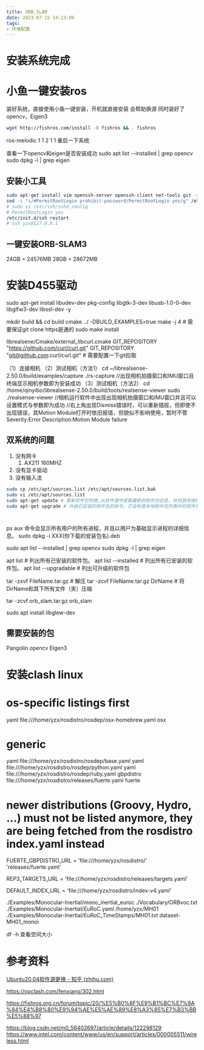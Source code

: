 ```yaml
---
title: ORB_SLAM
date: 2023-07-15 14:23:09
tags:
- 环境配置
---
```


# 安装系统完成

# 小鱼一键安装ros
装好系统，直接使用小鱼一键安装，开机就直接安装
会帮助换源
同时装好了opencv，Eigen3
```bash
wget http://fishros.com/install -O fishros && . fishros  
```
ros-melodic
1
1
2
1
1
重启一下系统

查看一下opencv和eigen是否安装成功
sudo apt list --installed | grep opencv
sudo dpkg -l | grep eigen

## 安装小工具
```bash
sudo apt-get install vim openssh-server openssh-client net-tools git -y
sed -i "s/#PermitRootLogin prohibit-password/PermitRootLogin yes/g" /etc/ssh/sshd_config
# sudo vi /etc/ssh/sshd_config
# PermitRootLogin yes 
/etc/init.d/ssh restart
# ssh yzx@127.0.0.1
```
## 一键安装ORB-SLAM3

24GB = 24576MB
28GB = 28672MB



# 安装D455驱动


sudo apt-get install libudev-dev pkg-config libgtk-3-dev libusb-1.0-0-dev libglfw3-dev libssl-dev -y

mkdir build && cd build
cmake ../ -DBUILD_EXAMPLES=true
make -j 4 # 需要保证git clone https是通的
sudo make install


librealsene/Cmake/external_libcurl.cmake
GIT_REPOSITORY "https://github.com/curl/curl.git"
GIT_REPOSITORY "git@github.com:curl/curl.git" # 需要配置一下git拉取



（1）连接相机
（2）测试相机（方法1）
   cd ~/librealsense-2.50.0/build/examples/capture
   ./rs-capture
      //出现相机拍摄窗口和IMU窗口且终端显示相机参数即为安装成功
（3）测试相机（方法2）
   cd /home/qinyibo/librealsense-2.50.0/build/tools/realsense-viewer
   sudo ./realsense-viewer
      //相机运行软件中出现出现相机拍摄窗口和IMU窗口并且可以设置模式与参数即为成功
      //右上角出现Dismiss错误时，可以重新插拔，但即使不出现错误，其Motion Module打开时依旧报错，但貌似不影响使用，暂时不管
         Severity:Error
         Description:Motion Module failure

## 双系统的问题
1. 没有网卡
   1. AX211 160MHZ
2. 没有显卡驱动
3. 没有输入法

```bash
sudo cp /etc/apt/sources.list /etc/apt/sources.list.bak
sudo vi /etc/apt/sources.list
sudo apt-get update # 更新软件包列表,从软件源中获取最新的软件包信息，并将其存储在本地的软件包列表中。
sudo apt-get upgrade # 升级已安装的软件包的命令，它会检查本地软件包列表中的软件包是否有更新的版本，如果有的话就会将其升级到最新版本。
```


# 

ps aux 命令会显示所有用户的所有进程，并且以用户为基础显示进程的详细信息。
sudo dpkg -i XXX(你下载的安装包名).deb

sudo apt list --installed | grep opencv
sudo dpkg -l | grep eigen


apt list # 列出所有已安装的软件包。
apt list --installed # 列出所有已安装的软件包。
apt list --upgradable # 列出可升级的软件包


tar -zxvf FileName.tar.gz               # 解压
tar -zcvf FileName.tar.gz DirName       # 将DirName和其下所有文件（夹）压缩

tar -zcvf orb_slam.tar.gz orb_slam


sudo apt install libglew-dev

## 需要安装的包
Pangolin
opencv 
Eigen3

# 安装clash linux











# os-specific listings first
yaml file:///home/yzx/rosdistro/rosdep/osx-homebrew.yaml osx

# generic
yaml file:///home/yzx/rosdistro/rosdep/base.yaml
yaml file:///home/yzx/rosdistro/rosdep/python.yaml
yaml file:///home/yzx/rosdistro/rosdep/ruby.yaml
gbpdistro file:///home/yzx/rosdistro/releases/fuerte.yaml fuerte
# newer distributions (Groovy, Hydro, ...) must not be listed anymore, they are being fetched from the rosdistro index.yaml instead

FUERTE_GBPDISTRO_URL = 'file:///home/yzx/rosdistro/' \
    'releases/fuerte.yaml'


REP3_TARGETS_URL = 'file:///home/yzx/rosdistro/releases/targets.yaml'

DEFAULT_INDEX_URL = 'file:///home/yzx/rosdistro/index-v4.yaml'


./Examples/Monocular-Inertial/mono_inertial_euroc ./Vocabulary/ORBvoc.txt ./Examples/Monocular-Inertial/EuRoC.yaml /home/yzx/MH01 ./Examples/Monocular-Inertial/EuRoC_TimeStamps/MH01.txt dataset-MH01_monoi


df -h 查看空间大小



# 参考资料
[Ubuntu20.04软件源更换 - 知乎 (zhihu.com)](https://zhuanlan.zhihu.com/p/142014944)

https://opclash.com/fenxiang/302.html

https://fishros.org.cn/forum/topic/20/%E5%B0%8F%E9%B1%BC%E7%9A%84%E4%B8%80%E9%94%AE%E5%AE%89%E8%A3%85%E7%B3%BB%E5%88%97


https://blog.csdn.net/m0_58402697/article/details/122298129
https://www.intel.com/content/www/us/en/support/articles/000005511/wireless.html


